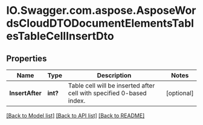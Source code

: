 # IO.Swagger.com.aspose.AsposeWordsCloudDTODocumentElementsTablesTableCellInsertDto
## Properties

Name | Type | Description | Notes
------------ | ------------- | ------------- | -------------
**InsertAfter** | **int?** | Table cell will be inserted after cell with specified 0-based index. | [optional] 

[[Back to Model list]](../README.md#documentation-for-models) [[Back to API list]](../README.md#documentation-for-api-endpoints) [[Back to README]](../README.md)

